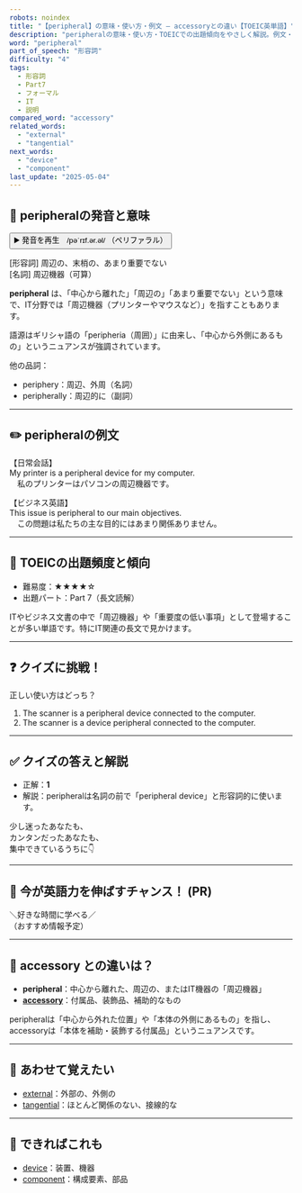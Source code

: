 ```yaml
---
robots: noindex
title: "【peripheral】の意味・使い方・例文 ― accessoryとの違い【TOEIC英単語】"
description: "peripheralの意味・使い方・TOEICでの出題傾向をやさしく解説。例文・クイズ付きでaccessoryとの違いもわかりやすく学べます。"
word: "peripheral"
part_of_speech: "形容詞"
difficulty: "4"
tags:
  - 形容詞
  - Part7
  - フォーマル
  - IT
  - 説明
compared_word: "accessory"
related_words:
  - "external"
  - "tangential"
next_words:
  - "device"
  - "component"
last_update: "2025-05-04"
---
```


## 🔰 peripheralの発音と意味

<button class="play-audio" onclick="playTTS('peripheral')">
  <span class="play-audio-main">
    ▶️ 発音を再生　/pəˈrɪf.ər.əl/
  </span>
  <span class="play-audio-sub">
    （ペリファラル）
  </span>
</button>

[形容詞] 周辺の、末梢の、あまり重要でない  
[名詞] 周辺機器（可算）

**peripheral** は、「中心から離れた」「周辺の」「あまり重要でない」という意味で、IT分野では「周辺機器（プリンターやマウスなど）」を指すこともあります。

語源はギリシャ語の「peripheria（周囲）」に由来し、「中心から外側にあるもの」というニュアンスが強調されています。

他の品詞：  
- periphery：周辺、外周（名詞）
- peripherally：周辺的に（副詞）

---

## ✏️ peripheralの例文

【日常会話】  
My printer is a peripheral device for my computer.  
　私のプリンターはパソコンの周辺機器です。

【ビジネス英語】  
This issue is peripheral to our main objectives.  
　この問題は私たちの主な目的にはあまり関係ありません。

---

## 🎯 TOEICの出題頻度と傾向

- 難易度：★★★★☆
- 出題パート：Part 7（長文読解）

ITやビジネス文書の中で「周辺機器」や「重要度の低い事項」として登場することが多い単語です。特にIT関連の長文で見かけます。

---

## ❓ クイズに挑戦！

正しい使い方はどっち？

1. The scanner is a peripheral device connected to the computer.  
2. The scanner is a device peripheral connected to the computer.

---

## ✅ クイズの答えと解説

- 正解：**1**
- 解説：peripheralは名詞の前で「peripheral device」と形容詞的に使います。

少し迷ったあなたも、  
カンタンだったあなたも、  
集中できているうちに👇️

---

## 🚀 今が英語力を伸ばすチャンス！ (PR)

<div class="info-center">
＼好きな時間に学べる／<br>  
（おすすめ情報予定）
</div>

---

## 🤔  accessory との違いは？

- **peripheral**：中心から離れた、周辺の、またはIT機器の「周辺機器」
- **[accessory](/accessory)**：付属品、装飾品、補助的なもの

peripheralは「中心から外れた位置」や「本体の外側にあるもの」を指し、accessoryは「本体を補助・装飾する付属品」というニュアンスです。

---

## 🧩 あわせて覚えたい

- [external](/external)：外部の、外側の
- [tangential](/tangential)：ほとんど関係のない、接線的な

---

## 📖 できればこれも

- [device](/device)：装置、機器
- [component](/component)：構成要素、部品

<!-- cvid: aid38_bid36 -->
